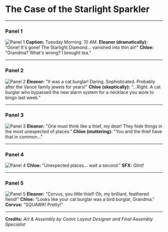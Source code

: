 # **The Case of the Starlight Sparkler**

***

### **Panel 1**

![Panel 1](output\server_generated_gemini-image-tutorial_30.png)
**Caption:** Tuesday Morning. 10 AM.
**Eleanor (dramatically):** "Gone! It's gone! The Starlight Diamond... vanished into thin air!"
**Chloe:** "Grandma? What's wrong? I brought tea."

***

### **Panel 2**

![Panel 2](output\server_generated_gemini-image-tutorial_32.png)
**Eleanor:** "It was a cat burglar! Daring. Sophisticated. Probably after the Vance family jewels for years!"
**Chloe (skeptically):** "...Right. A cat burglar who bypassed the new alarm system for a necklace you wore to bingo last week."

***

### **Panel 3**

![Panel 3](output\server_generated_gemini-image-tutorial_35.png)
**Eleanor:** "One must think like a thief, my dear! They hide things in the most unexpected of places."
**Chloe (muttering):** "You and the thief have that in common..."

***

### **Panel 4**

![Panel 4](output\server_generated_gemini-image-tutorial_37.png)
**Chloe:** "Unexpected places... wait a second."
**SFX:** *Glint!*

***

### **Panel 5**

![Panel 5](output\server_generated_gemini-image-tutorial_39.png)
**Eleanor:** "Corvus, you little thief! Oh, my brilliant, feathered fiend!"
**Chloe:** "Looks like your cat burglar was a bird burglar, Grandma."
**Corvus:** "SQUAWK! Pretty!"

***

**Credits:**
*Art & Assembly by Comic Layout Designer and Final Assembly Specialist*